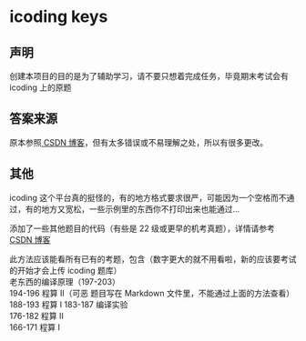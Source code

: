 # icoding keys

## 声明

创建本项目的目的是为了辅助学习，请不要只想着完成任务，毕竟期末考试会有 icoding 上的原题

## 答案来源

原本参照[ CSDN 博客](https://blog.csdn.net/qq_64307376/article/details/125450632)，但有太多错误或不易理解之处，所以有很多更改。

## 其他

icoding 这个平台真的挺怪的，有的地方格式要求很严，可能因为一个空格而不通过，有的地方又宽松，一些示例里的东西你不打印出来也能通过...

添加了一些其他题目的代码（有些是 22 级或更早的机考真题），详情请参考[ CSDN 博客](https://blog.csdn.net/jjq15008419406/article/details/129643805?app_version=6.2.4&code=app_1562916241&csdn_share_tail=%7B%22type%22%3A%22blog%22%2C%22rType%22%3A%22article%22%2C%22rId%22%3A%22129643805%22%2C%22source%22%3A%222301_81165305%22%7D&uLinkId=usr1mkqgl919blen&utm_source=app)

此方法应该能看所有已有的考题，包含（数字更大的就不用看啦，新的应该要考试的开始才会上传 icoding 题库）  
老东西的编译原理（197-203）  
194-196 程算 II（可恶 题目写在 Markdown 文件里，不能通过上面的方法查看）  
188-193 程算 I
183-187 编译实验  
176-182 程算 II  
166-171 程算 I
